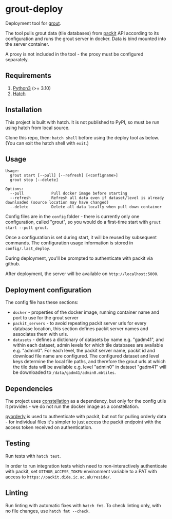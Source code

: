 # grout-deploy
Deployment tool for [grout](https://github.com/mrc-ide/grout).

The tool pulls grout data (tile databases) from [packit](https://github.com/mrc-ide/packit) API according to its 
configuration and runs the grout server in docker. Data is bind mounted into the server container.

A proxy is not included in the tool - the proxy must be configured separately. 

## Requirements

1. [Python3](https://www.python.org/downloads/) (>= 3.10)
2. [Hatch](https://hatch.pypa.io/latest/install/)

## Installation

This project is built with hatch. It is not published to PyPI, so must be run using hatch from local source.

Clone this repo, then: `hatch shell` before using the deploy tool as below. (You can exit the hatch shell with `exit`.)

## Usage

```
Usage:
  grout start [--pull] [--refresh] [<configname>]
  grout stop [--delete]

Options:
  --pull            Pull docker image before starting
  --refresh         Refresh all data even if dataset/level is already downloaded (source location may have changed)
  --delete          Delete all data locally when pull down container
```

Config files are in the `config` folder - there is currently only one configuration, called "grout", so you would
do a first-time start with `grout start --pull grout`.

Once a configuration is set during start, it will be reused by subsequent commands. The configuration usage information 
is stored in `config/.last_deploy`.

During deployment, you'll be prompted to authenticate with packit via github. 

After deployment, the server will be available on `http://localhost:5000`.

## Deployment configuration

The config file has these sections:

- `docker` - properties of the docker image, running container name and port to use for the grout server
- `packit_servers` - to avoid repeating packit server urls for every database location, this section defines 
packit server names and associates them with urls.
- `datasets` - defines a dictionary of datasets by name e.g. "gadm41", and within each dataset, admin levels for which 
tile databases are available e.g. "admin0". For each level, the packit server name, packit id and download file name
are configured. The configured dataset and level keys determine the local file paths, and therefore the grout 
urls at which the tile data will be available e.g. level "admin0" in dataset "gadm41" will be downloaded to 
`/data/gadm41/admin0.mbtiles`.

## Dependencies

The project uses [constellation](https://github.com/reside-ic/constellation) as a dependency, but only for the 
config utils it provides - we do not run the docker image as a constellation. 

[pyorderly](https://github.com/mrc-ide/pyorderly) is used to authenticate with packit, but not for pulling orderly
data - for individual files it's simpler to just access the packit endpoint with the access token received on
authentication. 

## Testing
Run tests with `hatch test`.

In order to run integration tests which need to non-interactively authenticate with packit, set `GITHUB_ACCESS_TOKEN`
environment variable to a PAT with access to `https://packit.dide.ic.ac.uk/reside/`.

## Linting
Run linting with automatic fixes with `hatch fmt`. To check linting only, with no file changes, use `hatch fmt --check`.